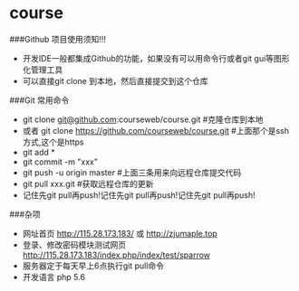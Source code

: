 # course

###Github 项目使用须知!!!
* 开发IDE一般都集成Github的功能，如果没有可以用命令行或者git gui等图形化管理工具
* 可以直接git clone 到本地，然后直接提交到这个仓库

###Git 常用命令
* git clone git@github.com:courseweb/course.git    #克隆仓库到本地
* 或者 git clone https://github.com/courseweb/course.git #上面那个是ssh方式,这个是https
* git add * 	
* git commit -m "xxx"
* git push -u origin master 	#上面三条用来向远程仓库提交代码
* git pull xxx.git #获取远程仓库的更新
* 记住先git pull再push!记住先git pull再push!记住先git pull再push!

###杂项
* 网址首页 http://115.28.173.183/ 或 http://zjumaple.top
* 登录、修改密码模块测试网页 http://115.28.173.183/index.php/index/test/sparrow
* 服务器定于每天早上6点执行git pull命令
* 开发语言 php 5.6
